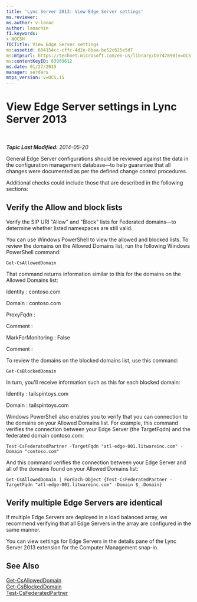 ```yaml
---
title: 'Lync Server 2013: View Edge Server settings'
ms.reviewer: 
ms.author: v-lanac
author: lanachin
f1.keywords:
- NOCSH
TOCTitle: View Edge Server settings
ms:assetid: 684154cc-cffc-4d2e-8baa-be52c625e5d7
ms:mtpsurl: https://technet.microsoft.com/en-us/library/Dn747890(v=OCS.15)
ms:contentKeyID: 63969612
ms.date: 01/27/2015
manager: serdars
mtps_version: v=OCS.15
---
```


<div data-xmlns="http://www.w3.org/1999/xhtml">

<div class="topic" data-xmlns="http://www.w3.org/1999/xhtml" data-msxsl="urn:schemas-microsoft-com:xslt" data-cs="https://msdn.microsoft.com/">

<div data-asp="https://msdn2.microsoft.com/asp">

# View Edge Server settings in Lync Server 2013

</div>

<div id="mainSection">

<div id="mainBody">

<span> </span>

_**Topic Last Modified:** 2014-05-20_

General Edge Server configurations should be reviewed against the data in the configuration management database—to help guarantee that all changes were documented as per the defined change control procedures.

Additional checks could include those that are described in the following sections:

<div>

## Verify the Allow and block lists

Verify the SIP URI "Allow" and "Block" lists for Federated domains—to determine whether listed namespaces are still valid.

You can use Windows PowerShell to view the allowed and blocked lists. To review the domains on the Allowed Domains list, run the following Windows PowerShell command:

`Get-CsAllowedDomain`

That command returns information similar to this for the domains on the Allowed Domains list:

Identity : contoso.com

Domain : contoso.com

ProxyFqdn :

Comment :

MarkForMonitoring : False

Comment :

To review the domains on the blocked domains list, use this command:

`Get-CsBlockedDomain`

In turn, you'll receive information such as this for each blocked domain:

Identity : tailspintoys.com

Domain : tailspintoys.com

Windows PowerShell also enables you to verify that you can connection to the domains on your Allowed Domains list. For example, this command verifies the connection between your Edge Server (the TargetFqdn) and the federated domain contoso.com:

`Test-CsFederatedPartner -TargetFqdn "atl-edge-001.litwareinc.com" -Domain "contoso.com"`

And this command verifies the connection between your Edge Server and all of the domains found on your Allowed Domains list:

`Get-CsAllowedDomain | ForEach-Object {Test-CsFederatedPartner -TargetFqdn "atl-edge-001.litwareinc.com" -Domain $_.Domain}`

</div>

<div>

## Verify multiple Edge Servers are identical

If multiple Edge Servers are deployed in a load balanced array, we recommend verifying that all Edge Servers in the array are configured in the same manner.

You can view settings for Edge Servers in the details pane of the Lync Server 2013 extension for the Computer Management snap-in.

</div>

<div>

## See Also


[Get-CsAllowedDomain](https://docs.microsoft.com/powershell/module/skype/Get-CsAllowedDomain)  
[Get-CsBlockedDomain](https://docs.microsoft.com/powershell/module/skype/Get-CsBlockedDomain)  
[Test-CsFederatedPartner](https://docs.microsoft.com/powershell/module/skype/Test-CsFederatedPartner)  
  

</div>

</div>

<span> </span>

</div>

</div>

</div>

